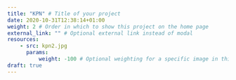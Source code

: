 ```yaml
---
title: "KPN" # Title of your project
date: 2020-10-31T12:38:14+01:00
weight: 2 # Order in which to show this project on the home page
external_link: "" # Optional external link instead of modal
resources:
    - src: kpn2.jpg
      params:
          weight: -100 # Optional weighting for a specific image in this project folder
draft: true
---
```

